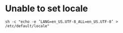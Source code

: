 # Unable to set locale

```text
sh -c "echo -e ’LANG=en_US.UTF-8_ALL=en_US.UTF-8’ > /etc/default/locale"
```



